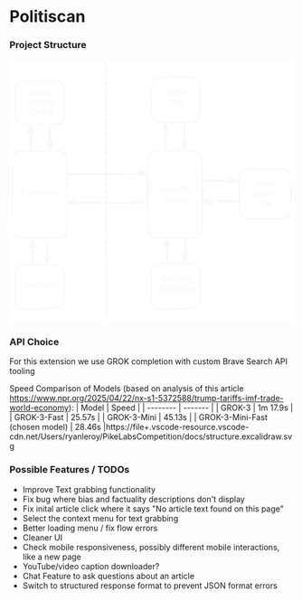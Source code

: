 # Politiscan

### Project Structure
![Diagram of Project Structure](docs/structure.excalidraw.svg)

### API Choice
For this extension we use GROK completion with custom Brave Search API tooling

Speed Comparison of Models (based on analysis of this article https://www.npr.org/2025/04/22/nx-s1-5372588/trump-tariffs-imf-trade-world-economy):
| Model    | Speed |
| -------- | ------- |
| GROK-3   | 1m 17.9s |
| GROK-3-Fast | 25.57s |
| GROK-3-Mini    | 45.13s |
| GROK-3-Mini-Fast (chosen model)    | 28.46s |https://file+.vscode-resource.vscode-cdn.net/Users/ryanleroy/PikeLabsCompetition/docs/structure.excalidraw.svg

### Possible Features / TODOs
- Improve Text grabbing functionality
- Fix bug where bias and factuality descriptions don't display
- Fix inital article click where it says "No article text found on this page"
- Select the context menu for text grabbing
- Better loading menu / fix flow errors
- Cleaner UI
- Check mobile responsiveness, possibly different mobile interactions, like a new page
- YouTube/video caption downloader?
- Chat Feature to ask questions about an article
- Switch to structured response format to prevent JSON format errors
